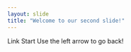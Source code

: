 ```yaml
---
layout: slide
title: "Welcome to our second slide!"
---
```

Link Start
Use the left arrow to go back!
